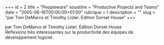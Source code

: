 +++
id = 2
title = "Peopleware"
soustitre = "Productive Projects and Teams"
date = "2005-06-16T00:00:00+01:00"
rubrique = 1
description = ""
slug = "par Tom DeMarco et Timothy Lister. Edition Dorset House"
+++

<div class="chapo">par Tom DeMarco et Timothy Lister. Edition Dorset House</div>
Reflexions trés interessantes sur la productivité des équipes de développement logiciel.